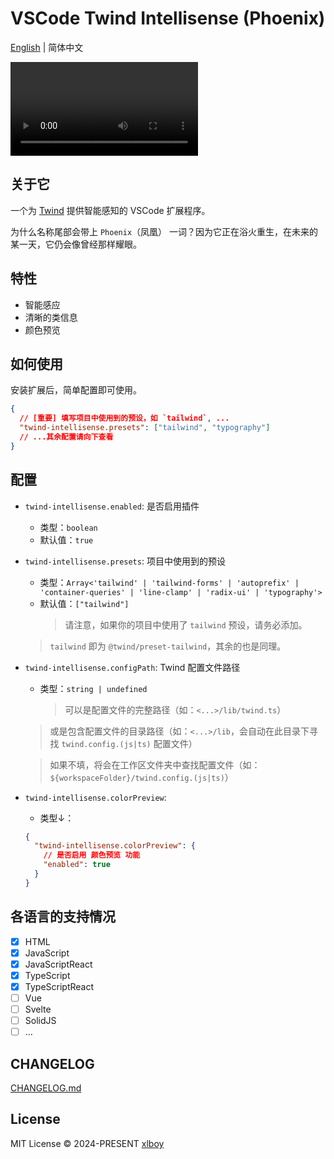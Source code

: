 # VSCode Twind Intellisense (Phoenix)

[English](./README.md) | 简体中文

<video src="https://github.com/user-attachments/assets/bc658c10-a684-4201-8960-8c00e835c912"></video>

## 关于它

一个为 [Twind](https://twind.style) 提供智能感知的 VSCode 扩展程序。

为什么名称尾部会带上 `Phoenix`（凤凰） 一词？因为它正在浴火重生，在未来的某一天，它仍会像曾经那样耀眼。

## 特性

- 智能感应
- 清晰的类信息
- 颜色预览

## 如何使用

安装扩展后，简单配置即可使用。

```json
{
  // [重要] 填写项目中使用到的预设，如 `tailwind`, ...
  "twind-intellisense.presets": ["tailwind", "typography"]
  // ...其余配置请向下查看
}
```

## 配置

- `twind-intellisense.enabled`: 是否启用插件

  - 类型：`boolean`
  - 默认值：`true`

- `twind-intellisense.presets`: 项目中使用到的预设

  - 类型：`Array<'tailwind' | 'tailwind-forms' | 'autoprefix' | 'container-queries' | 'line-clamp' | 'radix-ui' | 'typography'>`
  - 默认值：`["tailwind"]`
    > 请注意，如果你的项目中使用了 `tailwind` 预设，请务必添加。

  > `tailwind` 即为 `@twind/preset-tailwind`，其余的也是同理。

- `twind-intellisense.configPath`: Twind 配置文件路径

  - 类型：`string | undefined`
    > 可以是配置文件的完整路径（如：`<...>/lib/twind.ts`）

  > 或是包含配置文件的目录路径（如：`<...>/lib`，会自动在此目录下寻找 `twind.config.(js|ts)` 配置文件）

  > 如果不填，将会在工作区文件夹中查找配置文件（如：`${workspaceFolder}/twind.config.(js|ts)`）

- `twind-intellisense.colorPreview`:
  - 类型↓：
  ```json
  {
    "twind-intellisense.colorPreview": {
      // 是否启用 颜色预览 功能
      "enabled": true
    }
  }
  ```

## 各语言的支持情况

- [x] HTML
- [x] JavaScript
- [x] JavaScriptReact
- [x] TypeScript
- [x] TypeScriptReact
- [ ] Vue
- [ ] Svelte
- [ ] SolidJS
- [ ] ...

## CHANGELOG

[CHANGELOG.md](https://github.com/xlboy/vscode-twind-intellisense/blob/master/CHANGELOG.md)

## License

MIT License © 2024-PRESENT [xlboy](https://github.com/xlboy)
